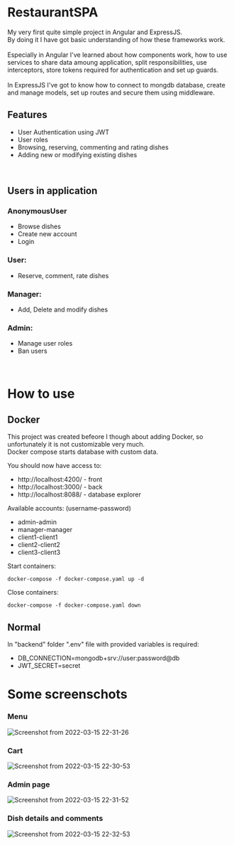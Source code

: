 # RestaurantSPA

My very first quite simple project in Angular and ExpressJS. <br/>
By doing it I have got basic understanding of how these frameworks work. <br/>
<br/>Especially in Angular I've learned about how components work, how to use services to share data amoung application, split responsibilities, use interceptors, store tokens required for authentication and set up guards. <br/>
<br/>In ExpressJS I've got to know how to connect to mongdb database, create and manage models, set up routes and secure them using middleware. <br/>


## Features
  - User Authentication using JWT
  - User roles
  - Browsing, reserving, commenting and rating dishes
  - Adding new or modifying existing dishes

<br/>

## Users in application
### AnonymousUser
  - Browse dishes
  - Create new account
  - Login

### User:
  - Reserve, comment, rate dishes

### Manager:
  - Add, Delete and modify dishes

### Admin:
  - Manage user roles
  - Ban users

<br/>

# How to use
## Docker
This project was created befeore I though about adding Docker, so unfortunately it is not customizable very much.   
Docker compose starts database with custom data.    

You should now have access to:
  - <a>http://localhost:4200/</a> - front
  - <a>http://localhost:3000/</a> - back
  - <a>http://localhost:8088/</a> - database explorer

Available accounts: (username-password)
  - admin-admin
  - manager-manager
  - client1-client1
  - client2-client2
  - client3-client3

Start containers:
```
docker-compose -f docker-compose.yaml up -d
```

Close containers:
```
docker-compose -f docker-compose.yaml down
```
## Normal
In "backend" folder ".env" file with provided variables is required:  
  - DB_CONNECTION=mongodb+srv://user:password@db
  - JWT_SECRET=secret

# Some screenschots
### Menu
![Screenshot from 2022-03-15 22-31-26](https://user-images.githubusercontent.com/92322072/158476875-65514eb7-2950-4cb3-a1ad-69b49213e8ff.png)
### Cart
![Screenshot from 2022-03-15 22-30-53](https://user-images.githubusercontent.com/92322072/158476865-71f0442d-a219-4891-b56a-9203875dfd4c.png)
### Admin page
![Screenshot from 2022-03-15 22-31-52](https://user-images.githubusercontent.com/92322072/158476882-8d1df83b-85c3-4d48-9525-ef140d113781.png)
### Dish details and comments
![Screenshot from 2022-03-15 22-32-53](https://user-images.githubusercontent.com/92322072/158476888-916d3269-34da-4b61-ac52-f2a01762b910.png)
